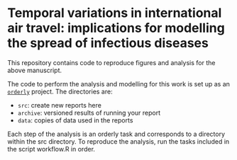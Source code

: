 # Temporal variations in international air travel: implications for modelling the spread of infectious diseases

This repository contains code to reproduce figures and analysis for the above manuscript.

The code to perform the analysis and modelling for this work is set up as an [`orderly`](https://github.com/vimc/orderly) project.  The directories are:

* `src`: create new reports here
* `archive`: versioned results of running your report
* `data`: copies of data used in the reports

Each step of the analysis is an orderly task and corresponds to a directory within the src directory. To reproduce the analysis, run the tasks included in the script workflow.R in order.
